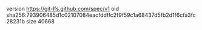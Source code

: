 version https://git-lfs.github.com/spec/v1
oid sha256:793906485d1c02107084eacfddffc2f9f59c1a68437d5fb2d1f6cfa3fc28231b
size 40668
